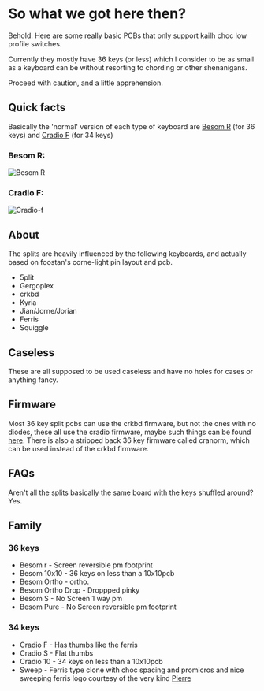 # So what we got here then? 

Behold. Here are some really basic PCBs that only support kailh choc low profile switches.

Currently they mostly have 36 keys (or less) which I consider to be as small as a keyboard can be without resorting to chording or other shenanigans.

Proceed with caution, and a little apprehension.

## Quick facts

Basically the 'normal' version of each type of keyboard are [Besom R](36keys/besom-r) (for 36 keys) and [Cradio F](34keys/cradio-f) (for 34 keys)

### Besom R:
![Besom R](https://raw.githubusercontent.com/davidphilipbarr/36keys/master/36Keys/besom-r/besomr.png)

### Cradio F:
![Cradio-f](https://raw.githubusercontent.com/davidphilipbarr/36keys/master/34Keys/Cradio%20F/34.png)


## About

The splits are heavily influenced by the following keyboards, and actually based on foostan's corne-light pin layout and pcb. 

* 5plit
* Gergoplex
* crkbd
* Kyria
* Jian/Jorne/Jorian
* Ferris
* Squiggle

## Caseless

These are all supposed to be used caseless and have no holes for cases or anything fancy.

## Firmware

Most 36 key split pcbs can use the crkbd firmware, but not the ones with no diodes, these all use the cradio firmware, maybe such things can be found [here](qmk). 
There is also a stripped back 36 key firmware called cranorm, which can be used instead of the crkbd firmware.

## FAQs

Aren't all the splits basically the same board with the keys shuffled around? Yes.

## Family

### 36 keys

* Besom r - Screen reversible pm footprint
* Besom 10x10 - 36 keys on less than a 10x10pcb
* Besom Ortho - ortho.
* Besom Ortho Drop - Droppped pinky
* Besom S - No Screen 1 way pm
* Besom Pure - No Screen reversible pm footprint

### 34 keys
* Cradio F - Has thumbs like the ferris
* Cradio S - Flat thumbs
* Cradio 10 - 34 keys on less than a 10x10pcb
* Sweep - Ferris type clone with choc spacing and promicros and nice sweeping ferris logo courtesy of the very kind [Pierre](https://github.com/pierrechevalier83/)
